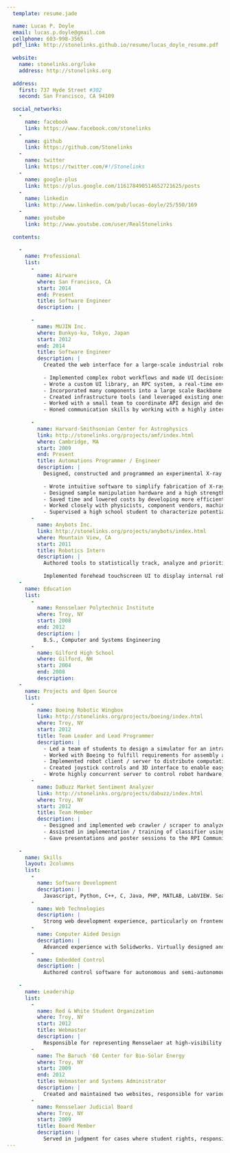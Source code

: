 ```yaml
---
  template: resume.jade

  name: Lucas P. Doyle
  email: lucas.p.doyle@gmail.com
  cellphone: 603-998-3565
  pdf_link: http://stonelinks.github.io/resume/lucas_doyle_resume.pdf
  
  website:
    name: stonelinks.org/luke
    address: http://stonelinks.org
  
  address:
    first: 737 Hyde Street #302
    second: San Francisco, CA 94109
  
  social_networks:
    -
      name: facebook
      link: https://www.facebook.com/stonelinks
    -
      name: github
      link: https://github.com/Stonelinks
    -
      name: twitter
      link: https://twitter.com/#!/Stonelinks
    -
      name: google-plus
      link: https://plus.google.com/116178490514652721625/posts
    -
      name: linkedin
      link: http://www.linkedin.com/pub/lucas-doyle/25/550/169
    -
      name: youtube
      link: http://www.youtube.com/user/RealStonelinks
  
  contents:
    
    -
      name: Professional
      list:
        -
          name: Airware
          where: San Francisco, CA
          start: 2014
          end: Present
          title: Software Engineer
          description: |
            
        -
          name: MUJIN Inc.
          where: Bunkyo-ku, Tokyo, Japan
          start: 2012
          end: 2014
          title: Software Engineer
          description: |
            Created the web interface for a large-scale industrial robotics platform used by clients such as Canon and Honda, and a half-dozen other Japanese companies.
            
            - Implemented complex robot workflows and made UI decisions to make things easy and intuitive for users
            - Wrote a custom UI library, an RPC system, a real-time environment state streamer, a scenegraph-based WebGL framework and more
            - Incorporated many components into a large scale Backbone app using modules to decouple functionality
            - Created infrastructure tools (and leveraged existing ones) to enable rapid development / build / deployment
            - Worked with a small team to coordinate API design and developed major features on an extremely tight schedule
            - Honed communication skills by working with a highly international team and living in Japan
            
        -
          name: Harvard-Smithsonian Center for Astrophysics
          link: http://stonelinks.org/projects/amf/index.html
          where: Cambridge, MA
          start: 2009
          end: Present
          title: Automations Programmer / Engineer
          description: |
            Designed, constructed and programmed an experimental X-ray optic production facility.
            
            - Wrote intuitive software to simplify fabrication of X-ray optics in multiple production scenarios
            - Designed sample manipulation hardware and a high strength production chamber mount using CAD
            - Saved time and lowered costs by developing more efficient shutter controller used on all production chambers
            - Worked closely with physicists, component vendors, machinists and other key stakeholders
            - Supervised a high school student to characterize potential optic substrates with a high precision 3D profilemeter
        -
          name: Anybots Inc.
          link: http://stonelinks.org/projects/anybots/index.html
          where: Mountain View, CA
          start: 2011
          title: Robotics Intern
          description: |
            Authored tools to statistically track, analyze and prioritize events from thousands of logs for a fleet of >130 telepresence robots. Cross referenced event data with customer information and known bugs to preemptively dispatch engineering and support teams.
            
            Implemented forehead touchscreen UI to display internal robot device status / connectivity, as well as a call screen to allow users to answer or deny calls made to their robot.
    -
      name: Education
      list:
        -
          name: Rensselaer Polytechnic Institute
          where: Troy, NY
          start: 2008
          end: 2012
          description: |
            B.S., Computer and Systems Engineering
        -
          name: Gilford High School
          where: Gilford, NH
          start: 2004
          end: 2008
          description: 
    -
      name: Projects and Open Source
      list:
        -
          name: Boeing Robotic Wingbox
          link: http://stonelinks.org/projects/boeing/index.html
          where: Troy, NY
          start: 2012
          title: Team Leader and Lead Programmer
          description: |
            - Led a team of students to design a simulator for an intra-wing robot to operate inside an aircraft
            - Worked with Boeing to fulfill requirements for assembly and maintenance roles of operation
            - Implemented robot client / server to distribute computation effectively and allow collaborative robot use
            - Created joystick controls and 3D interface to enable easy user / robot interaction
            - Wrote highly concurrent server to control robot hardware, recognize object locations with OpenCV and plan trajectories to avoid collisions
        -
          name: DaBuzz Market Sentiment Analyzer
          link: http://stonelinks.org/projects/dabuzz/index.html
          where: Troy, NY
          start: 2012
          title: Team Member
          description: |
            - Designed and implemented web crawler / scraper to analyze financial news sources and gauge market sentiment
            - Assisted in implementation / training of classifier using Python Natural Language Toolkit
            - Gave presentations and poster sessions to the RPI Community about DaBuzz and the Rensselaer Center for Open Source Software
    
    -
      name: Skills
      layout: 2columns
      list:
        -
          name: Software Development
          description: |
            Javascript, Python, C++, C, Java, PHP, MATLAB, LabVIEW. Seasoned Linux user. Familiar with industry standard development workflows, version control and design patterns. Spend time reading code on places like Github and Google Code. Concerned with best practices (DRY, etc.). Effective technical writing and documentation skills.
        -
          name: Web Technologies
          description: |
            Strong web development experience, particularly on frontend but comfortable with the full stack. Host own website on self-built framework on Amazon EC2. Competent Javascript developer. Familiar with CSS3/HTML5, Backbone, Requirejs, Marionette, Bootstrap, Django, Flask, Wordpress core, various Google APIs and configuring a LAMP stack from scratch. Proficient with relational and non-relational databases.
        -
          name: Computer Aided Design
          description: |
            Advanced experience with Solidworks. Virtually designed and/or simulated multiple FIRST robots, a Battlebot and vacuum chambers at Harvard-Smithsonian Center for Astrophysics.
        -
          name: Embedded Control
          description: |
            Authored control software for autonomous and semi-autonomous boats, blimps, cars and robots. Programmed for multiple microcontrollers (Intel 8051, Arduino, ARM). Regularly build own servers and computers.
    
    -
      name: Leadership
      list:
        -
          name: Red & White Student Organization
          where: Troy, NY
          start: 2012
          title: Webmaster
          description: |
            Responsible for representing Rensselaer at high-visibility functions to its alumni, campus and community. As Webmaster, maintained a web presence for the organization.
        -
          name: The Baruch '60 Center for Bio-Solar Energy
          where: Troy, NY
          start: 2009
          end: 2012
          title: Webmaster and Systems Administrator
          description: |
            Created and maintained two websites, responsible for various IT and support tasks.
        -
          name: Rensselaer Judicial Board
          where: Troy, NY
          start: 2009
          title: Board Member
          description: |
            Served in judgment for cases where student rights, responsibilities or conduct were in question.
---
```

